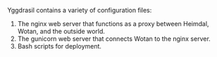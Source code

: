 Yggdrasil contains a variety of configuration files:

1. The nginx web server that functions as a proxy between Heimdal, Wotan, and the outside world.
2. The gunicorn web server that connects Wotan to the nginx server.
3. Bash scripts for deployment.
